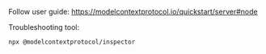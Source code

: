 Follow user guide: https://modelcontextprotocol.io/quickstart/server#node

Troubleshooting tool: 

```shell
npx @modelcontextprotocol/inspector
```
